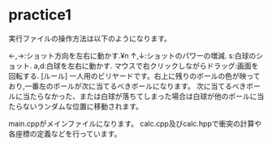 # practice1
実行ファイルの操作方法は以下のようになります。

←,→:ショット方向を左右に動かす.¥n
↑,↓:ショットのパワーの増減.
s:白球のショット.
a,d:白球を左右に動かす.
マウスで右クリックしながらドラッグ:画面を回転する.
[ルール]
一人用のビリヤードです。右上に残りのボールの色が映っており,一番左のボールが次に当てるべきボールになります。
次に当てるべきボールに当たらなかった、または白球が落ちてしまった場合は白球が他のボールに当たらないランダムな位置に移動されます。

main.cppがメインファイルになります。
calc.cpp及びcalc.hppで衝突の計算や各座標の定義などを行っています。

